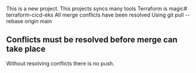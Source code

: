 This is a new project.
This projects syncs many tools 
Terraform is magic# terraform-cicd-eks
All merge conflicts have been resolved
Using git pull --rebase origin main
## Conflicts must be resolved before merge can take place 
Without resolving conflicts there is no push.
